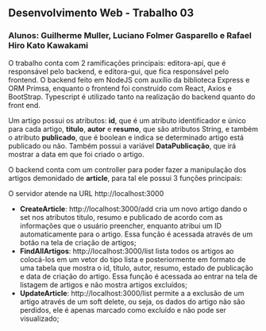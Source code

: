 ## Desenvolvimento Web - Trabalho 03

### **Alunos**: Guilherme Muller, Luciano Folmer Gasparello e Rafael Hiro Kato Kawakami

O trabalho conta com 2 ramificações principais: editora-api, que é responsável pelo backend, e editora-gui, que fica responsável pelo frontend. O backend feito em NodeJS com auxílio da biblioteca Express e ORM Primsa, enquanto o frontend foi construído com React, Axios e BootStrap. Typescript é utilizado tanto na realização do backend quanto do front end.

Um artigo possui os atributos: **id**, que é um atributo identificador e único para cada artigo, **titulo**, **autor** e **resumo**, que são atributos String, e também o atributo **publicado**, que é boolean e indica se determinado artigo está publicado ou não. Também possui a variável **DataPublicação**, que irá mostrar a data em que foi criado o artigo.

O backend conta com um controller para poder fazer a manipulação dos artigos demonidado de **article**, para tal ele possui 3 funções principais:

O servidor atende na URL http://localhost:3000

- **CreateArticle**: http://localhost:3000/add cria um novo artigo dando o set nos atributos titulo, resumo e publicado de acordo com as informações que o usuário preencher, enquanto atribui um ID automaticamente para o artigo. Essa função é acessada através de um botão na tela de criação de artigos;
- **FindAllArtigos**: http://localhost:3000/list lista todos os artigos ao colocá-los em um vetor do tipo lista e posteriormente em formato de uma tabela que mostra o id, título, autor, resumo, estado de publicação e data de criação do artigo. Essa função é acessada ao entrar na tela de listagem de artigos e não mostra artigos excluídos;
- **UpdateArticle**: http://localhost:3000/list permite a a exclusão de um artigo através de um soft delete, ou seja, os dados do artigo não são perdidos, ele é apenas marcado como excluído e não pode ser visualizado;






